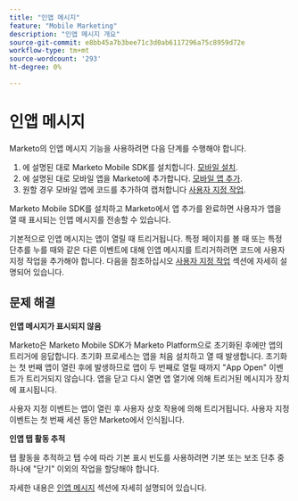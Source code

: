 ```yaml
---
title: "인앱 메시지"
feature: "Mobile Marketing"
description: "인앱 메시지 개요"
source-git-commit: e8bb45a7b3bee71c3d0ab6117296a75c8959d72e
workflow-type: tm+mt
source-wordcount: '293'
ht-degree: 0%

---
```



# 인앱 메시지

Marketo의 인앱 메시지 기능을 사용하려면 다음 단계를 수행해야 합니다.

1. 에 설명된 대로 Marketo Mobile SDK를 설치합니다. [모바일 설치](installation.md).
1. 에 설명된 대로 모바일 앱을 Marketo에 추가합니다. [모바일 앱 추가](https://experienceleague.adobe.com/en/docs/marketo/using/product-docs/mobile-marketing/admin/add-a-mobile-app).
1. 원할 경우 모바일 앱에 코드를 추가하여 캡처합니다 [사용자 지정 작업](custom-actions.md).

Marketo Mobile SDK를 설치하고 Marketo에서 앱 추가를 완료하면 사용자가 앱을 열 때 표시되는 인앱 메시지를 전송할 수 있습니다.

기본적으로 인앱 메시지는 앱이 열릴 때 트리거됩니다. 특정 페이지를 볼 때 또는 특정 단추를 누를 때와 같은 다른 이벤트에 대해 인앱 메시지를 트리거하려면 코드에 사용자 지정 작업을 추가해야 합니다. 다음을 참조하십시오 [사용자 지정 작업](custom-actions.md) 섹션에 자세히 설명되어 있습니다.

## 문제 해결

**인앱 메시지가 표시되지 않음**

Marketo은 Marketo Mobile SDK가 Marketo Platform으로 초기화된 후에만 앱의 트리거에 응답합니다. 초기화 프로세스는 앱을 처음 설치하고 열 때 발생합니다. 초기화는 첫 번째 앱이 열린 후에 발생하므로 앱이 두 번째로 열릴 때까지 &quot;App Open&quot; 이벤트가 트리거되지 않습니다. 앱을 닫고 다시 열면 앱 열기에 의해 트리거된 메시지가 장치에 표시됩니다.

사용자 지정 이벤트는 앱이 열린 후 사용자 상호 작용에 의해 트리거됩니다. 사용자 지정 이벤트는 첫 번째 세션 동안 Marketo에서 인식됩니다.

**인앱 탭 활동 추적**

탭 활동을 추적하고 탭 수에 따라 기본 표시 빈도를 사용하려면 기본 또는 보조 단추 중 하나에 &quot;닫기&quot; 이외의 작업을 할당해야 합니다.

자세한 내용은 [인앱 메시지](https://experienceleague.adobe.com/en/docs/marketo/using/product-docs/mobile-marketing/in-app-messages/creating-in-app-messages/create-an-in-app-message) 섹션에 자세히 설명되어 있습니다.
